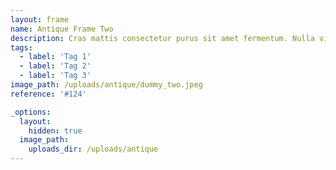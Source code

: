 ```yaml
---
layout: frame
name: Antique Frame Two
description: Cras mattis consectetur purus sit amet fermentum. Nulla vitae elit libero, a pharetra augue. Aenean lacinia bibendum nulla sed consectetur. Donec ullamcorper nulla non metus auctor fringilla. Nullam id dolor id nibh ultricies vehicula ut id elit.
tags:
  - label: 'Tag 1'
  - label: 'Tag 2'
  - label: 'Tag 3'
image_path: /uploads/antique/dummy_two.jpeg
reference: '#124'

_options:
  layout:
    hidden: true
  image_path:
    uploads_dir: /uploads/antique
---
```


